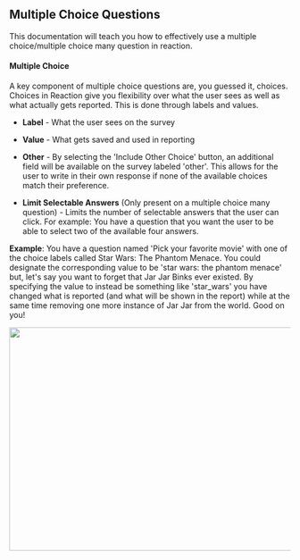 ## Multiple Choice Questions

This documentation will teach you how to effectively use a multiple choice/multiple choice many question in reaction.

#### Multiple Choice

A key component of multiple choice questions are, you guessed it, choices. Choices in Reaction give you flexibility over 
what the user sees as well as what actually gets reported. This is done through labels and values.

  * **Label** - What the user sees on the survey
 
  * **Value** - What gets saved and used in reporting
 
  * **Other** - By selecting the 'Include Other Choice' button, an additional field will be available on the survey labeled 'other'. This allows for the user to write in their own response if none of the available choices match their preference.
  
  * **Limit Selectable Answers** (Only present on a multiple choice many question) - Limits the number of selectable answers that the user can click. For example: You have a question that you want the user to be able to select two of the available four answers.
  
**Example**: You have a question named 'Pick your favorite movie' with one of the choice labels
called Star Wars: The Phantom Menace. You could designate the corresponding value to be 'star wars: the phantom menace' but, 
let's say you want to forget that Jar Jar Binks ever existed. By specifying the value to instead be something like 'star_wars'
you have changed what is reported (and what will be shown in the report) while at the same time removing one more instance of Jar Jar from the world. Good on you!

<img src="https://raw.githubusercontent.com/p60/reaction_docs/master/surveys/screenshots/multiple_choice_label_value.png" width="700" height="400"></img>

